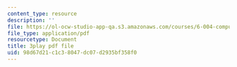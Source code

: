 ```yaml
---
content_type: resource
description: ''
file: https://ol-ocw-studio-app-qa.s3.amazonaws.com/courses/6-004-computation-structures-spring-2017/98d67d21c1c38047dc07d2935bf358f0_JuvrTQapI_k.pdf
file_type: application/pdf
resourcetype: Document
title: 3play pdf file
uid: 98d67d21-c1c3-8047-dc07-d2935bf358f0
---
```

